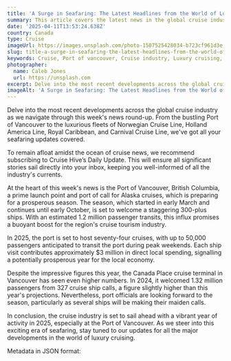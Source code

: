```yaml
---
title: 'A Surge in Seafaring: The Latest Headlines from the World of Luxury Cruising'
summary: This article covers the latest news in the global cruise industry, with a focus on the anticipated surge in activity at the Port of Vancouver in 2025.
date: '2025-04-11T13:53:24.638Z'
country: Canada
type: Cruise
imageUrl: https://images.unsplash.com/photo-1507525428034-b723cf961d3e
slug: title-a-surge-in-seafaring-the-latest-headlines-from-the-world-of-luxury-cruising
keywords: Cruise, Port of vancouver, Cruise industry, Luxury cruising, Travel news, International, Worldwide, Global destinations, World travel, Destinations, Places to visit, Travel guide, Vacation spots, Best places, Hidden gems
photographer:
  name: Caleb Jones
  url: https://unsplash.com
excerpt: Delve into the most recent developments across the global cruise industry as we navigate through this week's news round-up. From the bustling Port... Explore...
imageAlt: 'A Surge in Seafaring: The Latest Headlines from the World of Luxury Cruising in Canada - Cruise Guide | Photo by Caleb Jones'
---
```


Delve into the most recent developments across the global cruise industry as we navigate through this week's news round-up. From the bustling Port of Vancouver to the luxurious fleets of Norwegian Cruise Line, Holland America Line, Royal Caribbean, and Carnival Cruise Line, we've got all your seafaring updates covered. 

To remain afloat amidst the ocean of cruise news, we recommend subscribing to Cruise Hive’s Daily Update. This will ensure all significant stories sail directly into your inbox, keeping you well-informed of all the industry's currents.

At the heart of this week's news is the Port of Vancouver, British Columbia, a prime launch point and port of call for Alaska cruises, which is preparing for a prosperous season. The season, which started in early March and continues until early October, is set to welcome a staggering 300-plus ships. With an estimated 1.2 million passenger transits, this influx promises a buoyant boost for the region's cruise tourism industry.

In 2025, the port is set to host seventy-four cruises, with up to 50,000 passengers anticipated to transit the port during peak weekends. Each ship visit contributes approximately $3 million in direct local spending, signalling a potentially prosperous year for the local economy. 

Despite the impressive figures this year, the Canada Place cruise terminal in Vancouver has seen even higher numbers. In 2024, it welcomed 1.32 million passengers from 327 cruise ship calls, a figure slightly higher than this year's projections. Nevertheless, port officials are looking forward to the season, particularly as several ships will be making their maiden calls.

In conclusion, the cruise industry is set to sail ahead with a vibrant year of activity in 2025, especially at the Port of Vancouver. As we steer into this exciting era of seafaring, stay tuned to our updates for all the major developments in the world of luxury cruising.

Metadata in JSON format:
